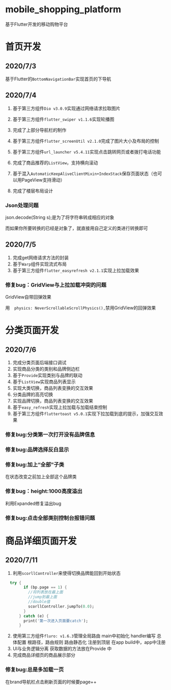 # mobile_shopping_platform

基于Flutter开发的移动购物平台

# 首页开发

## 2020/7/3
基于Flutter的`BottomNavigationBar`实现首页的下导航

## 2020/7/4

1. 基于第三方组件`Dio v3.0.9`实现通过网络请求拉取图片

2. 基于第三方组件`flutter_swiper v1.1.6`实现轮播图

3. 完成了上部分导航栏的制作

4. 基于第三方组件`flutter_screenUtil v2.1.0`完成了图片大小及布局的控制

5. 基于第三方组件`url_launcher v5.4.11`实现点击跳转网页或者拨打电话功能

6. 完成了商品推荐的`ListView`，支持横向滚动

7. 基于混入`AutomaticKeepAliveClientMixin+IndexStack`保存页面状态（也可以用PageView支持滑动）
8. 完成了楼层布局设计

### Json处理问题

json.decode(String s);是为了将字符串转成相应的对象

而如果你所要转换的已经是对象了，就直接用自己定义的类进行转换即可

## 2020/7/5

1. 完成get网络请求方法的封装
2. 基于`Warp`组件实现流式布局
3. 基于第三方组件`flutter_easyrefresh v2.1.1`实现上拉加载效果

### 修复bug：GridView与上拉加载冲突的问题

GridView自带回弹效果

用`  physics: NeverScrollableScrollPhysics(),`禁用GridView的回弹效果

# 分类页面开发

## 2020/7/6

1. 完成分类页面后端接口调试
2. 实现商品分类的类别和品牌侧边栏
3. 基于`Provide`实现类别与品牌的联动
4. 基于`ListView`实现商品列表显示
5. 实现大类切换，商品列表变换的交互效果
6. 分类品牌的高亮切换
7. 实现品牌切换，商品列表变换的交互效果
8. 基于`easy_refresh`实现上拉加载与加载结束控制
9. 基于第三方组件`fluttertoast v5.0.1`实现下拉加载到底的提示，加强交互效果

### 修复bug:分类第一次打开没有品牌信息

### 修复bug:品牌选择反白显示

### 修复bug:加上“全部”子类

在状态改变之前加上全部这个品牌类

### 修复bug：height:1000高度溢出

利用Expanded修复溢出bug

### 修复bug:点击全部类别控制台报错问题

# 商品详细页面开发
## 2020/7/11
1. 利用`scorllController`来使得切换品牌能回到开始状态
```dart
  try {
        if (bp.page == 1) {
          //将列表放在最上面
          //jump到最上面
          //double值
          scorllController.jumpTo(0.0);
        }
      } catch (e) {
        print('第一次进入页面要catch');
      }
```
2. 使用第三方组件`fluro: v1.6.3`管理全局路由
main中初始化
handler编写
总体配置 根路径，路由规则
路由静态化
注册到顶层 在app build中，app中注册
3. UI与业务逻辑分离
获取数据的方法放在Provide 中
4. 完成商品详细页的商品展示部分

### 修复bug:总是多加载一页
在brand导航栏点击刷新页面的时候要page++
